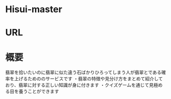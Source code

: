 # Hisui-master

# URL

# 概要
翡翠を拾いたいのに翡翠に似た違う石ばかりひろってしまう人が翡翠とである確率を上げるためののサービスです
・翡翠の特徴や見分け方をまとめて紹介しており、翡翠に対する正しい知識が身に付きます
・クイズゲームを通じて見極める目を養うことができます




